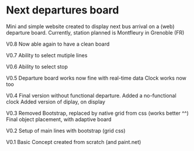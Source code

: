 # Next departures board
Mini and simple website created to display next bus arrival on a (web) departure board.
Currently, station planned is Montfleury in Grenoble (FR)

V0.8
  Now able again to have a clean board
  
V0.7
  Ability to select mutiple lines
  
V0.6
  Ability to select stop

V0.5
  Departure board works now fine with real-time data
  Clock works now too

V0.4 
  Final version without functional departure.
  Added a no-functional clock
  Added version of diplay, on display

V0.3
  Removed Bootstrap, replaced by native grid from css (works better ^^)
  Final object placement, with adaptive board

V0.2
  Setup of main lines with bootstrap (grid css)

V0.1
  Basic Concept created from scratch (and paint.net)

